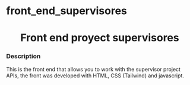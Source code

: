 # front_end_supervisores
<h1 align="center">Front end proyect supervisores</h1>
<h3>Description</h3>
<p>This is the front end that allows you to work with the supervisor project APIs, the front was developed with HTML, CSS (Tailwind) and javascript.</p>
